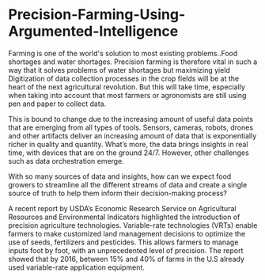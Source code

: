 # Precision-Farming-Using-Argumented-Intelligence
Farming is one of the world's solution to most existing problems..Food shortages and water shortages. Precision farming is therefore vital in such a way that it solves problems of water shortages but maximizing yield 
Digitization of data collection processes in the crop fields will be at the heart of the next agricultural revolution. But this will take time, especially when taking into account that most farmers or agronomists are still using pen and paper to collect data. 

This is bound to change due to the increasing amount of useful data points that are emerging from all types of tools. Sensors, cameras, robots, drones and other artifacts deliver an increasing amount of data that is exponentially richer in quality and quantity. What’s more, the data brings insights in real time, with devices that are on the ground 24/7. However, other challenges such as data orchestration emerge. 

With so many sources of data and insights, how can we expect food growers to streamline all the different streams of data and create a single source of truth to help them inform their decision-making process?

A recent report by USDA’s Economic Research Service on Agricultural Resources and Environmental Indicators highlighted the introduction of precision agriculture technologies. Variable-rate technologies (VRTs) enable farmers to make customized land management decisions to optimize the use of seeds, fertilizers and pesticides. This allows farmers to manage inputs foot by foot, with an unprecedented level of precision. The report showed that by 2016, between 15% and 40% of farms in the U.S already used variable-rate application equipment.
